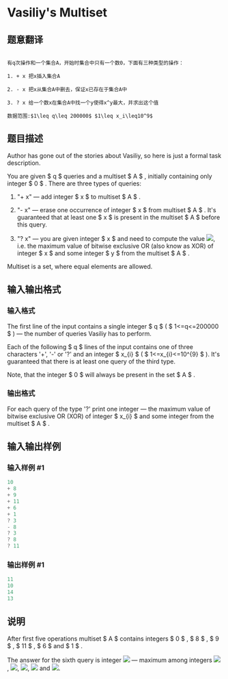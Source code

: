# Vasiliy&#039;s Multiset

## 题意翻译

```

有q次操作和一个集合A，开始时集合中只有一个数0，下面有三种类型的操作：

1. + x 把x插入集合A

2. - x 把x从集合A中删去，保证x已存在于集合A中

3. ? x 给一个数x在集合A中找一个y使得x^y最大，并求出这个值

数据范围:$1\leq q\leq 200000$ $1\leq x_i\leq10^9$

```

## 题目描述

Author has gone out of the stories about Vasiliy, so here is just a formal task description.

You are given $ q $ queries and a multiset $ A $ , initially containing only integer $ 0 $ . There are three types of queries:

1. "+ x" — add integer $ x $ to multiset $ A $ .

2. "- x" — erase one occurrence of integer $ x $ from multiset $ A $ . It's guaranteed that at least one $ x $ is present in the multiset $ A $ before this query.

3. "? x" — you are given integer $ x $ and need to compute the value ![](https://cdn.luogu.com.cn/upload/vjudge_pic/CF706D/728a3690d3a76b81fb1ccb07b4c04b8d10b1870d.png), i.e. the maximum value of bitwise exclusive OR (also know as XOR) of integer $ x $ and some integer $ y $ from the multiset $ A $ .

Multiset is a set, where equal elements are allowed.

## 输入输出格式

### 输入格式

The first line of the input contains a single integer $ q $ ( $ 1<=q<=200000 $ ) — the number of queries Vasiliy has to perform.

Each of the following $ q $ lines of the input contains one of three characters '+', '-' or '?' and an integer $ x_{i} $ ( $ 1<=x_{i}<=10^{9} $ ). It's guaranteed that there is at least one query of the third type.

Note, that the integer $ 0 $ will always be present in the set $ A $ .

### 输出格式

For each query of the type '?' print one integer — the maximum value of bitwise exclusive OR (XOR) of integer $ x_{i} $ and some integer from the multiset $ A $ .

## 输入输出样例

### 输入样例 #1

```cpp
10
+ 8
+ 9
+ 11
+ 6
+ 1
? 3
- 8
? 3
? 8
? 11

```
### 输出样例 #1

```cpp
11
10
14
13

```
## 说明

After first five operations multiset $ A $ contains integers $ 0 $ , $ 8 $ , $ 9 $ , $ 11 $ , $ 6 $ and $ 1 $ .

The answer for the sixth query is integer ![](https://cdn.luogu.com.cn/upload/vjudge_pic/CF706D/4b442d72cf0f109da9eae35430cf9dc9dfa35fdf.png) — maximum among integers ![](https://cdn.luogu.com.cn/upload/vjudge_pic/CF706D/c712973b7cb6a6b393c3b423fc78dda636ebb034.png), ![](https://cdn.luogu.com.cn/upload/vjudge_pic/CF706D/e9b3f94b7acd1861f4b82fb60d691b2bd163374e.png), ![](https://cdn.luogu.com.cn/upload/vjudge_pic/CF706D/1bf5d0b4ff98720973629f7915ae529e790539ba.png), ![](https://cdn.luogu.com.cn/upload/vjudge_pic/CF706D/9023c8bab139f08429005ae47d2d497f5795be9b.png) and ![](https://cdn.luogu.com.cn/upload/vjudge_pic/CF706D/e21b15be88af70287d01c0b8f13ae0d351197a9c.png).

